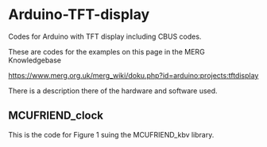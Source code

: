# Arduino-TFT-display
 Codes for Arduino with TFT display including CBUS codes.
 
 These are codes for the examples on this page in the MERG Knowledgebase

 https://www.merg.org.uk/merg_wiki/doku.php?id=arduino:projects:tftdisplay

 There is a description there of the hardware and software used.
 
## MCUFRIEND_clock

 This is the code for Figure 1 suing the MCUFRIEND_kbv library.
 
 
